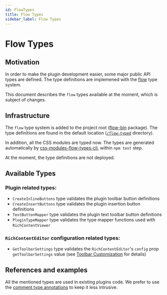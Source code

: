 ```yaml
---
id: FlowTypes
title: Flow Types
sidebar_label: Flow Types
---
```


# Flow Types

## Motivation
In order to make the plugin development easier, some major public API types are defined. The type definitions are implemened with the [flow](https://flow.org/) type system.

This document describes the `flow` types available at the moment, which is subject of changes.

## Infrastructure
The `flow` type system is added to the project root ([flow-bin](https://www.npmjs.com/package/flow-bin) package). The type definitions are found in the default location ([`/flow-typed`](https://github.com/wix-incubator/rich-content/blob/develop/flow-typed) directory).

In addition, all the CSS modules are typed now. The types are generated automatically by [css-modules-flow-types-cli](https://www.npmjs.com/package/css-modules-flow-types-cli), within `npm test` step.

At the moment, the type definitions are not deployed.

## Available Types
### Plugin related types:
* `CreateInlineButtons` type validates the plugin toolbar button definitions
* `CreateInsertButtons` type validates the plugin insertion button definitions
* `TextButtonMapper` type validates the plugin text toolbar button definitions
* `PluginTypeMapper` type validates the type mapper functions used with `RichContentViewer`
### `RichContentEditor` configuration related types:
*  `GetToolbarSettings` type validates the `RichContentEditor`'s `config` prop `getToolbarSettings` value (see [Toolbar Customization](https://github.com/wix-incubator/rich-content/blob/develop/docs/ToolbarCustomization.md) for details)

## References and examples
All the mentioned types are used in existing plugins code. We prefer to use the [comment type annotations](https://flow.org/en/docs/types/comments/) to keep it less intrusive.


